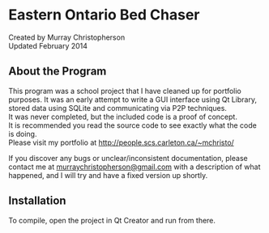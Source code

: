 Eastern Ontario Bed Chaser
==========================
Created by Murray Christopherson  
Updated February 2014

About the Program
-----------------
This program was a school project that I have cleaned up for portfolio
purposes. It was an early attempt to write a GUI interface using Qt Library,
stored data using SQLite and communicating via P2P techniques.  
It was never completed, but the included code is a proof of concept.  
It is recommended you read the source code to see exactly what the code is
doing.  
Please visit my portfolio at http://people.scs.carleton.ca/~mchristo/

If you discover any bugs or unclear/inconsistent documentation, please contact me
at murraychristopherson@gmail.com with a description of what happened, and I
will try and have a fixed version up shortly.

Installation
------------
To compile, open the project in Qt Creator and run from there.
